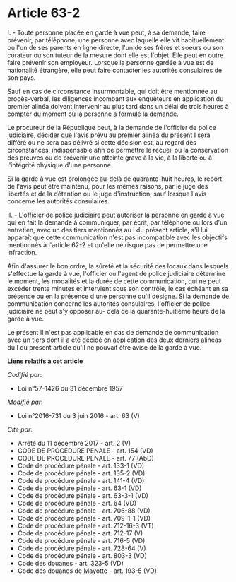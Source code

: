 # Article 63-2

I. - Toute personne placée en garde à vue peut, à sa demande, faire prévenir, par téléphone, une personne avec laquelle elle
vit habituellement ou l'un de ses parents en ligne directe, l'un de ses frères et soeurs ou son curateur ou son tuteur de la
mesure dont elle est l'objet. Elle peut en outre faire prévenir son employeur. Lorsque la personne gardée à vue est de
nationalité étrangère, elle peut faire contacter les autorités consulaires de son pays.

Sauf en cas de circonstance insurmontable, qui doit être mentionnée au procès-verbal, les diligences incombant aux enquêteurs
en application du premier alinéa doivent intervenir au plus tard dans un délai de trois heures à compter du moment où la
personne a formulé la demande.

Le procureur de la République peut, à la demande de l'officier de police judiciaire, décider que l'avis prévu au premier
alinéa du présent I sera différé ou ne sera pas délivré si cette décision est, au regard des circonstances, indispensable
afin de permettre le recueil ou la conservation des preuves ou de prévenir une atteinte grave à la vie, à la liberté ou à
l'intégrité physique d'une personne.

Si la garde à vue est prolongée au-delà de quarante-huit heures, le report de l'avis peut être maintenu, pour les mêmes
raisons, par le juge des libertés et de la détention ou le juge d'instruction, sauf lorsque l'avis concerne les autorités
consulaires.

II. - L'officier de police judiciaire peut autoriser la personne en garde à vue qui en fait la demande à communiquer, par
écrit, par téléphone ou lors d'un entretien, avec un des tiers mentionnés au I du présent article, s'il lui apparaît que
cette communication n'est pas incompatible avec les objectifs mentionnés à l'article 62-2 et qu'elle ne risque pas de
permettre une infraction.

Afin d'assurer le bon ordre, la sûreté et la sécurité des locaux dans lesquels s'effectue la garde à vue, l'officier ou
l'agent de police judiciaire détermine le moment, les modalités et la durée de cette communication, qui ne peut excéder
trente minutes et intervient sous son contrôle, le cas échéant en sa présence ou en la présence d'une personne qu'il désigne.
Si la demande de communication concerne les autorités consulaires, l'officier de police judiciaire ne peut s'y opposer au-
delà de la quarante-huitième heure de la garde à vue.

Le présent II n'est pas applicable en cas de demande de communication avec un tiers dont il a été décidé en application des
deux derniers alinéas du I du présent article qu'il ne pouvait être avisé de la garde à vue.

**Liens relatifs à cet article**

_Codifié par_:

  - Loi n°57-1426 du 31 décembre 1957

_Modifié par_:

  - Loi n°2016-731 du 3 juin 2016 - art. 63 (V)

_Cité par_:

  - Arrêté du 11 décembre 2017 - art. 2 (V)
  - CODE DE PROCEDURE PENALE - art. 154 (VD)
  - CODE DE PROCEDURE PENALE - art. 77 (AbD)
  - Code de procédure pénale - art. 133-1 (VD)
  - Code de procédure pénale - art. 135-2 (VD)
  - Code de procédure pénale - art. 141-4 (VD)
  - Code de procédure pénale - art. 63-1 (VD)
  - Code de procédure pénale - art. 63-3-1 (VD)
  - Code de procédure pénale - art. 64 (VD)
  - Code de procédure pénale - art. 706-88 (VD)
  - Code de procédure pénale - art. 709-1-1 (VD)
  - Code de procédure pénale - art. 712-16-3 (VT)
  - Code de procédure pénale - art. 712-17 (V)
  - Code de procédure pénale - art. 716-5 (VD)
  - Code de procédure pénale - art. 728-64 (V)
  - Code de procédure pénale - art. 803-3 (VD)
  - Code des douanes - art. 323-5 (VD)
  - Code des douanes de Mayotte - art. 193-5 (VD)
